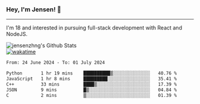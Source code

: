 ### Hey, I'm Jensen! 👋

---

I'm 18 and interested in pursuing full-stack development with React and NodeJS.

![jensenzhng's Github Stats](https://github-readme-stats.vercel.app/api?username=jensenzhng&theme=dark&show_icons=true&count_private=true)
<br />
[![wakatime](https://wakatime.com/badge/user/cbfc263d-3611-4e36-8278-8fad45fe3f62.svg)](https://wakatime.com/@cbfc263d-3611-4e36-8278-8fad45fe3f62)

<!--START_SECTION:waka-->

```txt
From: 24 June 2024 - To: 01 July 2024

Python       1 hr 19 mins    ██████████▒░░░░░░░░░░░░░░   40.76 %
JavaScript   1 hr 8 mins     █████████░░░░░░░░░░░░░░░░   35.41 %
C++          33 mins         ████▒░░░░░░░░░░░░░░░░░░░░   17.39 %
JSON         9 mins          █▒░░░░░░░░░░░░░░░░░░░░░░░   04.84 %
C            2 mins          ▒░░░░░░░░░░░░░░░░░░░░░░░░   01.39 %
```

<!--END_SECTION:waka-->
